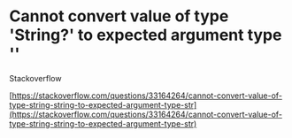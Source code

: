# Cannot convert value of type 'String?' to expected argument type ''

Stackoverflow

[https://stackoverflow.com/questions/33164264/cannot-convert-value-of-type-string-string-to-expected-argument-type-str](https://stackoverflow.com/questions/33164264/cannot-convert-value-of-type-string-string-to-expected-argument-type-str)

